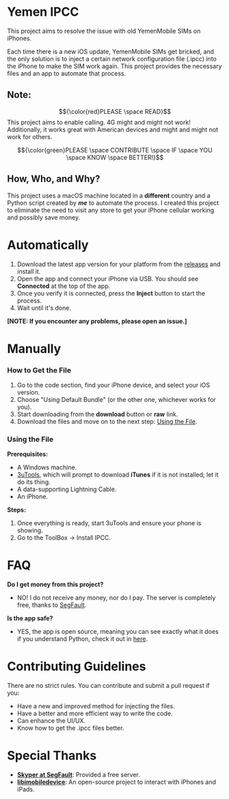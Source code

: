 # Yemen IPCC

This project aims to resolve the issue with old YemenMobile SIMs on iPhones.

Each time there is a new iOS update, YemenMobile SIMs get bricked, and the only solution is to inject a certain network configuration file (.ipcc) into the iPhone to make the SIM work again. This project provides the necessary files and an app to automate that process.

## Note:
$${\color{red}PLEASE \space READ}$$
This project aims to enable calling. 4G might and might not work! Additionally, it works great with American devices and might and might not work for others.

$${\color{green}PLEASE \space CONTRIBUTE \space IF \space YOU \space KNOW \space BETTER!}$$

## How, Who, and Why?

This project uses a macOS machine located in a **different** country and a Python script created by ***me*** to automate the process. I created this project to eliminate the need to visit any store to get your iPhone cellular working and possibly save money.

# Automatically

1. Download the latest app version for your platform from the [releases](https://github.com/Abdullah-Albanna/YemenIPCC/releases) and install it.
2. Open the app and connect your iPhone via USB. You should see **Connected** at the top of the app.
3. Once you verify it is connected, press the **Inject** button to start the process.
4. Wait until it's done.

**[NOTE: If you encounter any problems, please open an issue.]**

# Manually

### How to Get the File

1. Go to the code section, find your iPhone device, and select your iOS version.
2. Choose "Using Default Bundle" (or the other one, whichever works for you).
3. Start downloading from the **download** button or **raw** link.
4. Download the files and move on to the next step: [Using the File](https://github.com/Abdullah-Albanna/YemenIPCCProject/edit/master/README.md#using-the-file).

### Using the File

**Prerequisites:**
- A Windows machine.
- [3uTools](http://www.3u.com/), which will prompt to download **iTunes** if it is not installed; let it do its thing.
- A data-supporting Lightning Cable.
- An iPhone.

**Steps:**
1. Once everything is ready, start 3uTools and ensure your phone is showing.
2. Go to the ToolBox → Install IPCC.

# FAQ

**Do I get money from this project?**
- NO! I do not receive any money, nor do I pay. The server is completely free, thanks to [SegFault](https://www.thc.org/segfault/).

**Is the app safe?**
- YES, the app is open source, meaning you can see exactly what it does if you understand Python, check it out in [here](https://github.com/Abdullah-Albanna/YemenIPCC/tree/app-source).

# Contributing Guidelines

There are no strict rules. You can contribute and submit a pull request if you:
- Have a new and improved method for injecting the files.
- Have a better and more efficient way to write the code.
- Can enhance the UI/UX.
- Know how to get the .ipcc files better.

# Special Thanks

- **[Skyper at SegFault](https://www.thc.org/segfault/)**: Provided a free server.
- **[libimobiledevice](https://github.com/libimobiledevice)**: An open-source project to interact with iPhones and iPads.
